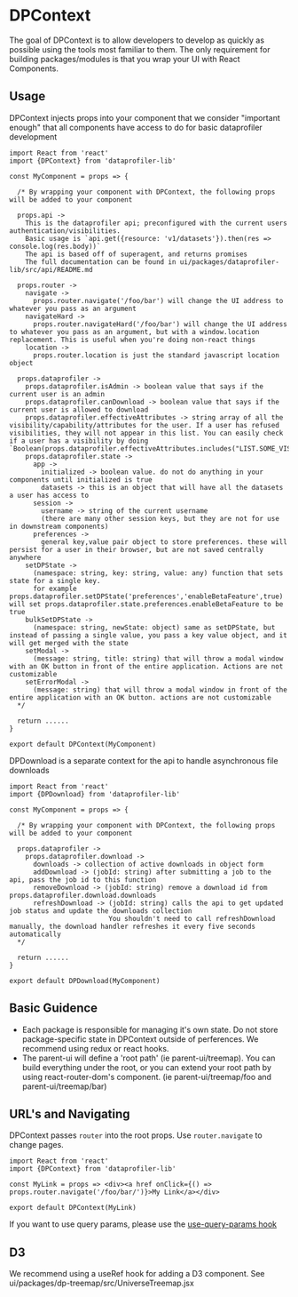 # DPContext

The goal of DPContext is to allow developers to develop as quickly as possible using the tools most familiar to them. The only requirement for building packages/modules is that you wrap your UI with React Components.

## Usage

DPContext injects props into your component that we consider "important enough" that all components have access to do for basic dataprofiler development

```
import React from 'react'
import {DPContext} from 'dataprofiler-lib'

const MyComponent = props => {

  /* By wrapping your component with DPContext, the following props will be added to your component

  props.api -> 
    This is the dataprofiler api; preconfigured with the current users authentication/visibilities.
    Basic usage is `api.get({resource: 'v1/datasets'}).then(res => console.log(res.body))`
    The api is based off of superagent, and returns promises
    The full documentation can be found in ui/packages/dataprofiler-lib/src/api/README.md
  
  props.router -> 
    navigate -> 
      props.router.navigate('/foo/bar') will change the UI address to whatever you pass as an argument
    navigateHard -> 
      props.router.navigateHard('/foo/bar') will change the UI address to whatever you pass as an argument, but with a window.location replacement. This is useful when you're doing non-react things
    location -> 
      props.router.location is just the standard javascript location object

  props.dataprofiler -> 
    props.dataprofiler.isAdmin -> boolean value that says if the current user is an admin
    props.dataprofiler.canDownload -> boolean value that says if the current user is allowed to download
    props.dataprofiler.effectiveAttributes -> string array of all the visibility/capability/attributes for the user. If a user has refused visibilities, they will not appear in this list. You can easily check if a user has a visibility by doing `Boolean(props.dataprofiler.effectiveAttributes.includes("LIST.SOME_VISIBILITY"))`
    props.dataprofiler.state -> 
      app -> 
        initialized -> boolean value. do not do anything in your components until initialized is true 
        datasets -> this is an object that will have all the datasets a user has access to
      session -> 
        username -> string of the current username
        (there are many other session keys, but they are not for use in downstream components)
      preferences -> 
        general key,value pair object to store preferences. these will persist for a user in their browser, but are not saved centrally anywhere
    setDPState -> 
      (namespace: string, key: string, value: any) function that sets state for a single key. 
      for example props.dataprofiler.setDPState('preferences','enableBetaFeature',true) will set props.dataprofiler.state.preferences.enableBetaFeature to be true
    bulkSetDPState -> 
      (namespace: string, newState: object) same as setDPState, but instead of passing a single value, you pass a key value object, and it will get merged with the state
    setModal -> 
      (message: string, title: string) that will throw a modal window with an OK button in front of the entire application. Actions are not customizable
    setErrorModal -> 
      (message: string) that will throw a modal window in front of the entire application with an OK button. actions are not customizable
  */

  return ......
}

export default DPContext(MyComponent)
```

DPDownload is a separate context for the api to handle asynchronous file downloads

```
import React from 'react'
import {DPDownload} from 'dataprofiler-lib'

const MyComponent = props => {

  /* By wrapping your component with DPContext, the following props will be added to your component

  props.dataprofiler -> 
    props.dataprofiler.download -> 
      downloads -> collection of active downloads in object form
      addDownload -> (jobId: string) after submitting a job to the api, pass the job id to this function
      removeDownload -> (jobId: string) remove a download id from props.dataprofiler.download.downloads
      refreshDownload -> (jobId: string) calls the api to get updated job status and update the downloads collection
                         You shouldn't need to call refreshDownload manually, the download handler refreshes it every five seconds automatically
  */

  return ......
}

export default DPDownload(MyComponent)
```

## Basic Guidence

- Each package is responsible for managing it's own state. Do not store package-specific state in DPContext outside of perferences. We recommend using redux or react hooks.
- The parent-ui will define a 'root path' (ie parent-ui/treemap). You can build everything under the root, or you can extend your root path by using react-router-dom's <Switch> component. (ie parent-ui/treemap/foo and parent-ui/treemap/bar)

## URL's and Navigating

DPContext passes `router` into the root props. Use `router.navigate` to change pages.

```
import React from 'react'
import {DPContext} from 'dataprofiler-lib'

const MyLink = props => <div><a href onClick={() => props.router.navigate('/foo/bar/')}>My Link</a></div>

export default DPContext(MyLink)
```

If you want to use query params, please use the [use-query-params hook](https://github.com/pbeshai/use-query-params)


## D3

We recommend using a useRef hook for adding a D3 component. See ui/packages/dp-treemap/src/UniverseTreemap.jsx

